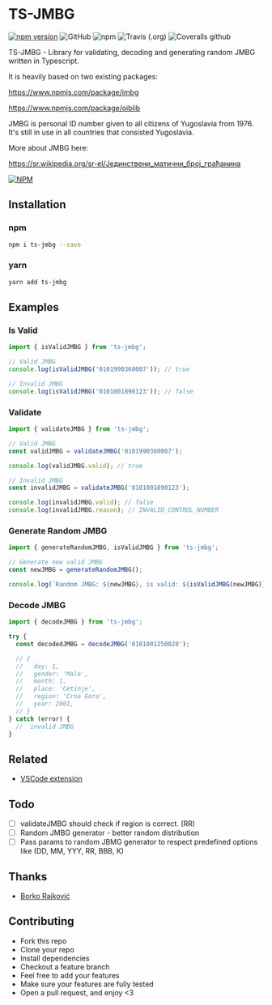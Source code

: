 # TS-JMBG

[![npm version](https://badge.fury.io/js/ts-jmbg.svg)](https://www.npmjs.com/package/ts-jmbg)
![GitHub](https://img.shields.io/github/license/borko-rajkovic/ts-jmbg)
![npm](https://img.shields.io/npm/dt/ts-jmbg)
![Travis (.org)](https://img.shields.io/travis/borko-rajkovic/ts-jmbg)
![Coveralls github](https://img.shields.io/coveralls/github/borko-rajkovic/ts-jmbg)

TS-JMBG - Library for validating, decoding and generating random JMBG written in Typescript.

It is heavily based on two existing packages:

<https://www.npmjs.com/package/jmbg>

<https://www.npmjs.com/package/oiblib>

JMBG is personal ID number given to all citizens of Yugoslavia from 1976. It's still in use in all countries that consisted Yugoslavia.

More about JMBG here:

<https://sr.wikipedia.org/sr-el/Јединствени_матични_број_грађанина>

[![NPM](https://nodei.co/npm/ts-jmbg.png?downloads=true&downloadRank=true&stars=true)](https://npmjs.org/ts-jmbg)

## Installation

### npm

```bash
npm i ts-jmbg --save
```

### yarn

```bash
yarn add ts-jmbg
```

## Examples

### Is Valid

```javascript
import { isValidJMBG } from 'ts-jmbg';

// Valid JMBG
console.log(isValidJMBG('0101990360007')); // true

// Invalid JMBG
console.log(isValidJMBG('0101001890123')); // false
```

### Validate

```javascript
import { validateJMBG } from 'ts-jmbg';

// Valid JMBG
const validJMBG = validateJMBG('0101990360007');

console.log(validJMBG.valid); // true

// Invalid JMBG
const invalidJMBG = validateJMBG('0101001890123');

console.log(invalidJMBG.valid); // false
console.log(invalidJMBG.reason); // INVALID_CONTROL_NUMBER
```

### Generate Random JMBG

```javascript
import { generateRandomJMBG, isValidJMBG } from 'ts-jmbg';

// Generate new valid JMBG
const newJMBG = generateRandomJMBG();

console.log(`Random JMBG: ${newJMBG}, is valid: ${isValidJMBG(newJMBG)}`);
```

### Decode JMBG

```javascript
import { decodeJMBG } from 'ts-jmbg';

try {
  const decodedJMBG = decodeJMBG('0101001250028');

  // {
  //   day: 1,
  //   gender: 'Male',
  //   month: 1,
  //   place: 'Cetinje',
  //   region: 'Crna Gora',
  //   year: 2001,
  // }
} catch (error) {
  //  invalid JMBG
}
```

## Related

- [VSCode extension](https://github.com/borko-rajkovic/vscode-jmbg)

## Todo

- [ ] validateJMBG should check if region is correct. (RR)
- [ ] Random JMBG generator - better random distribution
- [ ] Pass params to random JBMG generator to respect predefined options like (DD, MM, YYY, RR, BBB, K)

## Thanks

- [Borko Rajković](https://github.com/borko-rajkovic)

## Contributing

- Fork this repo
- Clone your repo
- Install dependencies
- Checkout a feature branch
- Feel free to add your features
- Make sure your features are fully tested
- Open a pull request, and enjoy <3
